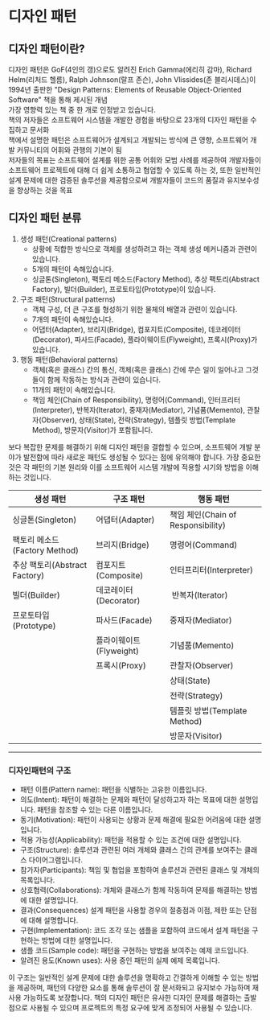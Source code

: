 # 디자인 패턴
## 디자인 패턴이란?
디자인 패턴은 GoF(4인의 갱)으로도 알려진 Erich Gamma(에리히 감마), Richard Helm(리처드 헬름), Ralph Johnson(랄프 존슨), John Vlissides(존 블리시데스)이 1994년 출판한 "Design Patterns: Elements of Reusable Object-Oriented Software" 책을 통해 제시된 개념  
가장 영향력 있는 책 중 한 개로 인정받고 있습니다.  
책의 저자들은 소프트웨어 시스템을 개발한 경험을 바탕으로 23개의 디자인 패턴을 수집하고 문서화  
책에서 설명한 패턴은 소프트웨어가 설계되고 개발되는 방식에 큰 영향, 소프트웨어 개발 커뮤니티의 어휘와 관행의 기본이 됨  
저자들의 목표는 소프트웨어 설계를 위한 공통 어휘와 모범 사례를 제공하여 개발자들이 소프트웨어 프로젝트에 대해 더 쉽게 소통하고 협업할 수 있도록 하는 것, 또한 일반적인 설계 문제에 대한 검증된 솔루션을 제공함으로써 개발자들이 코드의 품질과 유지보수성을 향상하는 것을 목표  

## 디자인 패턴 분류
1.  생성 패턴(Creational patterns)
    -   상황에 적합한 방식으로 객체를 생성하려고 하는 객체 생성 메커니즘과 관련이 있습니다.
    -   5개의 패턴이 속해있습니다.
    -   싱글톤(Singleton), 팩토리 메소드(Factory Method), 추상 팩토리(Abstract Factory), 빌더(Builder), 프로토타입(Prototype)이 있습니다.
2.  구조 패턴(Structural patterns)
    -   객체 구성, 더 큰 구조를 형성하기 위한 물체의 배열과 관련이 있습니다.
    -   7개의 패턴이 속해있습니다.
    -   어댑터(Adapter), 브리지(Bridge), 컴포지트(Composite), 데코레이터(Decorator), 파사드(Facade), 플라이웨이트(Flyweight), 프록시(Proxy)가 있습니다.
3.  행동 패턴(Behavioral patterns)
    -   객체(혹은 클래스) 간의 통신, 객체(혹은 클래스) 간에 무슨 일이 일어나고 그것들이 함께 작동하는 방식과 관련이 있습니다.
    -   11개의 패턴이 속해있습니다.
    -   책임 체인(Chain of Responsibility), 명령어(Command), 인터프리터(Interpreter), 반복자(Iterator), 중재자(Mediator), 기념품(Memento), 관찰자(Observer), 상태(State), 전략(Strategy), 템플릿 방법(Template Method), 방문자(Visitor)가 포함됩니다.

보다 복잡한 문제를 해결하기 위해 디자인 패턴을 결합할 수 있으며, 소프트웨어 개발 분야가 발전함에 따라 새로운 패턴도 생성될 수 있다는 점에 유의해야 합니다. 가장 중요한 것은 각 패턴의 기본 원리와 이를 소프트웨어 시스템 개발에 적용할 시기와 방법을 이해하는 것입니다.

| **생성 패턴** | **구조 패턴** | **행동 패턴** |
| --- | --- | --- |
| 싱글톤(Singleton) | 어댑터(Adapter) | 책임 체인(Chain of Responsibility) |
| 팩토리 메소드(Factory Method) | 브리지(Bridge) | 명령어(Command) |
| 추상 팩토리(Abstract Factory) | 컴포지트(Composite) | 인터프리터(Interpreter) |
| 빌더(Builder) | 데코레이터(Decorator) |  반복자(Iterator) |
| 프로토타입(Prototype) | 파사드(Facade) | 중재자(Mediator) |
|   | 플라이웨이트(Flyweight) | 기념품(Memento) |
|   | 프록시(Proxy) | 관찰자(Observer) |
|   |   | 상태(State) |
|   |   | 전략(Strategy) |
|   |   | 템플릿 방법(Template Method) |
|   |   | 방문자(Visitor) |

---

### 디자인패턴의 구조

-   패턴 이름(Pattern name): 패턴을 식별하는 고유한 이름입니다.
-   의도(Intent): 패턴이 해결하는 문제와 패턴이 달성하고자 하는 목표에 대한 설명입니다. 패턴을 참조할 수 있는 다른 이름입니다.
-   동기(Motivation): 패턴이 사용되는 상황과 문제 해결에 필요한 어려움에 대한 설명입니다.
-   적용 가능성(Applicability): 패턴을 적용할 수 있는 조건에 대한 설명입니다.
-   구조(Structure): 솔루션과 관련된 여러 개체와 클래스 간의 관계를 보여주는 클래스 다이어그램입니다.
-   참가자(Participants): 책임 및 협업을 포함하여 솔루션과 관련된 클래스 및 개체의 목록입니다.
-   상호협력(Collaborations): 개체와 클래스가 함께 작동하여 문제를 해결하는 방법에 대한 설명입니다.
-   결과(Consequences) 설계 패턴을 사용할 경우의 절충점과 이점, 제한 또는 단점에 대해 설명합니다.
-   구현(Implementation): 코드 조각 또는 샘플을 포함하여 코드에서 설계 패턴을 구현하는 방법에 대한 설명입니다.
-   샘플 코드(Sample code): 패턴을 구현하는 방법을 보여주는 예제 코드입니다.
-   알려진 용도(Known uses): 사용 중인 패턴의 실제 예제 목록입니다.

이 구조는 일반적인 설계 문제에 대한 솔루션을 명확하고 간결하게 이해할 수 있는 방법을 제공하며, 패턴의 다양한 요소를 통해 솔루션이 잘 문서화되고 유지보수 가능하며 재사용 가능하도록 보장합니다. 책의 디자인 패턴은 유사한 디자인 문제를 해결하는 출발점으로 사용될 수 있으며 프로젝트의 특정 요구에 맞게 조정되어 사용될 수 있습니다.

[](https://github.com/5onchangwoo/computer-sciences)
